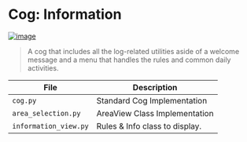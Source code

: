# Cog: Information

[![image](https://img.shields.io/discord/719343092963999804?color=%237289DA&label=Parallel%20Yonder&logo=discord&logoColor=white)](https://discord.gg/CENcTvnarE)

> A cog that includes all the log-related utilities aside of a welcome message and a menu that handles the rules and common daily activities.

|        File           |           Description           |
|-----------------------|---------------------------------|
| `cog.py`              | Standard Cog Implementation     |
| `area_selection.py`   | AreaView Class Implementation   |
| `information_view.py` | Rules & Info class to display.  |
